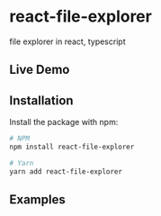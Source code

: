 # react-file-explorer
file explorer in react, typescript

## Live Demo

## Installation
Install the package with npm:

```bash
# NPM
npm install react-file-explorer

# Yarn
yarn add react-file-explorer
```
## Examples